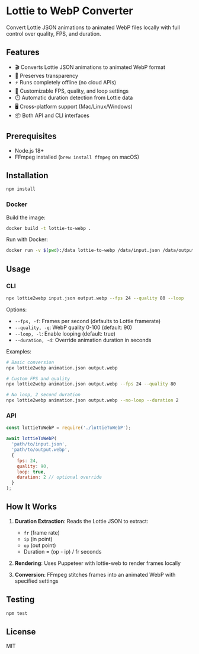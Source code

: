 # Lottie to WebP Converter

Convert Lottie JSON animations to animated WebP files locally with full control over quality, FPS, and duration.

## Features

- 🎬 Converts Lottie JSON animations to animated WebP format
- 🎯 Preserves transparency
- ⚡ Runs completely offline (no cloud APIs)
- 🔧 Customizable FPS, quality, and loop settings
- ⏱️ Automatic duration detection from Lottie data
- 🖥️ Cross-platform support (Mac/Linux/Windows)
- 📦 Both API and CLI interfaces

## Prerequisites

- Node.js 18+
- FFmpeg installed (`brew install ffmpeg` on macOS)

## Installation

```bash
npm install
```

### Docker

Build the image:
```bash
docker build -t lottie-to-webp .
```

Run with Docker:
```bash
docker run -v $(pwd):/data lottie-to-webp /data/input.json /data/output.webp --fps 24 --quality 80
```

## Usage

### CLI

```bash
npx lottie2webp input.json output.webp --fps 24 --quality 80 --loop
```

Options:
- `--fps, -f`: Frames per second (defaults to Lottie framerate)
- `--quality, -q`: WebP quality 0-100 (default: 90)
- `--loop, -l`: Enable looping (default: true)
- `--duration, -d`: Override animation duration in seconds

Examples:
```bash
# Basic conversion
npx lottie2webp animation.json output.webp

# Custom FPS and quality
npx lottie2webp animation.json output.webp --fps 24 --quality 80

# No loop, 2 second duration
npx lottie2webp animation.json output.webp --no-loop --duration 2
```

### API

```javascript
const lottieToWebP = require('./lottieToWebP');

await lottieToWebP(
  'path/to/input.json',
  'path/to/output.webp',
  {
    fps: 24,
    quality: 90,
    loop: true,
    duration: 2 // optional override
  }
);
```

## How It Works

1. **Duration Extraction**: Reads the Lottie JSON to extract:
   - `fr` (frame rate)
   - `ip` (in point)
   - `op` (out point)
   - Duration = (op - ip) / fr seconds

2. **Rendering**: Uses Puppeteer with lottie-web to render frames locally

3. **Conversion**: FFmpeg stitches frames into an animated WebP with specified settings

## Testing

```bash
npm test
```

## License

MIT
